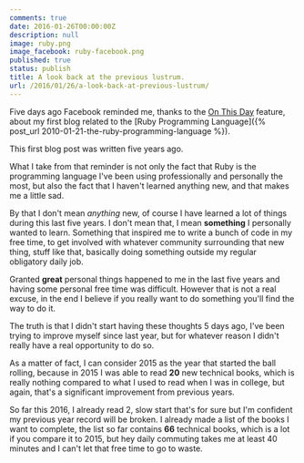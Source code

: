 ```yaml
---
comments: true
date: 2016-01-26T00:00:00Z
description: null
image: ruby.png
image_facebook: ruby-facebook.png
published: true
status: publish
title: A look back at the previous lustrum.
url: /2016/01/26/a-look-back-at-previous-lustrum/
---
```


Five days ago Facebook reminded me, thanks to the [On This Day](https://www.facebook.com/help/439014052921484/) feature, about my first blog related to the [Ruby Programming Language]({% post_url 2010-01-21-the-ruby-programming-language %}).

This first blog post was written five years ago.

What I take from that reminder is not only the fact that Ruby is the programming language I've been using professionally and personally the most, but also the fact that I haven't learned anything new, and that makes me a little sad.

By that I don't mean *anything* new, of course I have learned a lot of things during this last five years. I don't mean that, I mean **something** I personally wanted to learn. Something that inspired me to write a bunch of code in my free time, to get involved with whatever community surrounding that new thing, stuff like that, basically doing something outside my regular obligatory daily job.

Granted **great** personal things happened to me in the last five years and having some personal free time was difficult. However that is not a real excuse, in the end I believe if you really want to do something you'll find the way to do it.

The truth is that I didn't start having these thoughts 5 days ago, I've been trying to improve myself since last year, but for whatever reason I didn't really have a real opportunity to do so.

As a matter of fact, I can consider 2015 as the year that started the ball rolling, because in 2015 I was able to read **20** new technical books, which is really nothing compared to what I used to read when I was in college, but again, that's a significant improvement from previous years.

So far this 2016, I already read 2, slow start that's for sure but I'm confident my previous year record will be broken. I already made a list of the books I want to complete, the list so far contains **66** technical books, which is a lot if you compare it to 2015, but hey daily commuting takes me at least 40 minutes and I can't let that free time to go to waste.